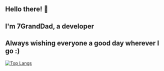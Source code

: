 ## Hello there! 👋
## I'm 7GrandDad, a developer
## Always wishing everyone a good day wherever I go :)

[![Top Langs](https://github-readme-stats.vercel.app/api/top-langs/?username=7granddadpgn&langs_count=8&theme=radical)](https://github.com/anuraghazra/github-readme-stats)
